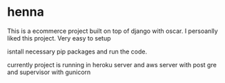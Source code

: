 # henna

This is a ecommerce project built on top of django with oscar. I persoanlly liked this project. Very easy to setup

isntall necessary pip packages and run the code.

currently project is running in heroku server and aws server with post gre and supervisor with gunicorn
